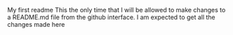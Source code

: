 My first readme
This the only time that I will be allowed to make changes to a README.md file from the github interface.
I am expected to get all the changes made here
